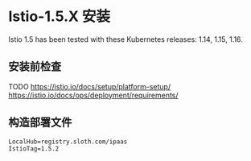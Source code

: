 # Istio-1.5.X 安装

Istio 1.5 has been tested with these Kubernetes releases: 1.14, 1.15, 1.16.

## 安装前检查

TODO
https://istio.io/docs/setup/platform-setup/
https://istio.io/docs/ops/deployment/requirements/

## 构造部署文件

```shell
LocalHub=registry.sloth.com/ipaas
IstioTag=1.5.2
```

